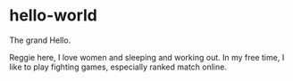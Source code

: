 # hello-world
The grand Hello. 

Reggie here, I love women and sleeping and working out.
In my free time, I like to play fighting games, especially ranked match online. 
